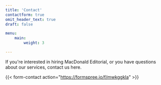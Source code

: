 ```yaml
---
title: 'Contact'
contactform: true
omit_header_text: true
draft: false

menu:
    main:
        weight: 3

---
```


If you're interested in hiring MacDonald Editorial, or you have questions about our services, contact us here.

{{< form-contact action="https://formspree.io/f/mwkggkla"  >}}